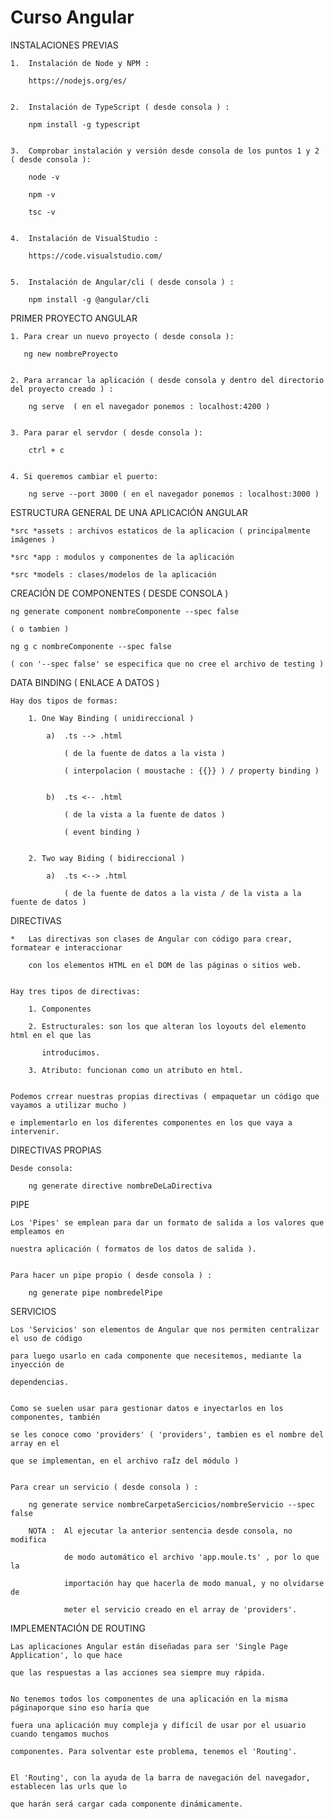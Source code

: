 
# Curso Angular


INSTALACIONES PREVIAS


    1.  Instalación de Node y NPM :

        https://nodejs.org/es/


    2.  Instalación de TypeScript ( desde consola ) :

        npm install -g typescript


    3.  Comprobar instalación y versión desde consola de los puntos 1 y 2 ( desde consola ):

        node -v

        npm -v

        tsc -v


    4.  Instalación de VisualStudio :

        https://code.visualstudio.com/


    5.  Instalación de Angular/cli ( desde consola ) :

        npm install -g @angular/cli



PRIMER PROYECTO ANGULAR


    1. Para crear un nuevo proyecto ( desde consola ):

       ng new nombreProyecto


    2. Para arrancar la aplicación ( desde consola y dentro del directorio del proyecto creado ) :

        ng serve  ( en el navegador ponemos : localhost:4200 )   


    3. Para parar el servdor ( desde consola ): 

        ctrl + c


    4. Si queremos cambiar el puerto: 

        ng serve --port 3000 ( en el navegador ponemos : localhost:3000 )   



ESTRUCTURA GENERAL DE UNA APLICACIÓN ANGULAR


    *src *assets : archivos estaticos de la aplicacion ( principalmente imágenes )

    *src *app : modulos y componentes de la aplicación

    *src *models : clases/modelos de la aplicación


CREACIÓN DE COMPONENTES ( DESDE CONSOLA ) 


    ng generate component nombreComponente --spec false

    ( o tambien )

    ng g c nombreComponente --spec false

    ( con '--spec false' se especifica que no cree el archivo de testing )


DATA BINDING ( ENLACE A DATOS )


    Hay dos tipos de formas:

        1. One Way Binding ( unidireccional )

            a)  .ts --> .html 

                ( de la fuente de datos a la vista )

                ( interpolacion ( moustache : {{}} ) / property binding )


            b)  .ts <-- .html

                ( de la vista a la fuente de datos )

                ( event binding )


        2. Two way Biding ( bidireccional )

            a)  .ts <--> .html

                ( de la fuente de datos a la vista / de la vista a la fuente de datos )


DIRECTIVAS


    *   Las directivas son clases de Angular con código para crear, formatear e interaccionar

        con los elementos HTML en el DOM de las páginas o sitios web.


    Hay tres tipos de directivas:

        1. Componentes 

        2. Estructurales: son los que alteran los loyouts del elemento html en el que las

           introducimos.

        3. Atributo: funcionan como un atributo en html.


    Podemos crrear nuestras propias directivas ( empaquetar un código que vayamos a utilizar mucho )
    
    e implementarlo en los diferentes componentes en los que vaya a intervenir.


DIRECTIVAS PROPIAS


    Desde consola:

        ng generate directive nombreDeLaDirectiva


PIPE


    Los 'Pipes' se emplean para dar un formato de salida a los valores que empleamos en 
    
    nuestra aplicación ( formatos de los datos de salida ).


    Para hacer un pipe propio ( desde consola ) : 

        ng generate pipe nombredelPipe


SERVICIOS


    Los 'Servicios' son elementos de Angular que nos permiten centralizar el uso de código 

    para luego usarlo en cada componente que necesitemos, mediante la inyección de 

    dependencias.


    Como se suelen usar para gestionar datos e inyectarlos en los componentes, también

    se les conoce como 'providers' ( 'providers', tambien es el nombre del array en el
        
    que se implementan, en el archivo raÍz del módulo )


    Para crear un servicio ( desde consola ) :

        ng generate service nombreCarpetaSercicios/nombreServicio --spec false

        NOTA :  Al ejecutar la anterior sentencia desde consola, no modifica

                de modo automático el archivo 'app.moule.ts' , por lo que la 

                importación hay que hacerla de modo manual, y no olvidarse de 
                    
                meter el servicio creado en el array de 'providers'.


IMPLEMENTACIÓN DE ROUTING


    Las aplicaciones Angular están diseñadas para ser 'Single Page Application', lo que hace

    que las respuestas a las acciones sea siempre muy rápida.


    No tenemos todos los componentes de una aplicación en la misma páginaporque sino eso haría que

    fuera una aplicación muy compleja y difícil de usar por el usuario cuando tengamos muchos

    componentes. Para solventar este problema, tenemos el 'Routing'.


    El 'Routing', con la ayuda de la barra de navegación del navegador, establecen las urls que lo 

    que harán será cargar cada componente dinámicamente.

